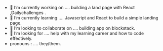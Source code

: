 
- 🔭 I’m currently working on .... building a land page with React ,Dailychallenges .
- 🌱 I’m currently learning .... Javascript and React to build a simple landing page.
- 👯 I’m looking to collaborate on .... building app on blockstack.
- 🤔 I’m looking for .... help with my learning career and how to code effectively.
- pronouns : .... they/them.



